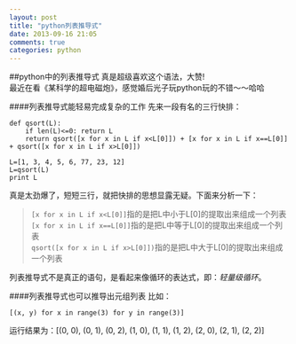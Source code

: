 ```yaml
---
layout: post
title: "python列表推导式"
date: 2013-09-16 21:05
comments: true
categories: python
---
```


##python中的列表推导式
真是超级喜欢这个语法，大赞!    
最近在看《某科学的超电磁炮》，感觉婚后光子玩python玩的不错～～哈哈    

####列表推导式能轻易完成复杂的工作
先来一段有名的三行快排：

    def qsort(L):
        if len(L)<=0: return L
        return qsort([x for x in L if x<L[0]]) + [x for x in L if x==L[0]] + qsort([x for x in L if x>L[0]])
        
    L=[1, 3, 4, 5, 6, 77, 23, 12]
    L=qsort(L)
    print L
真是太劲爆了，短短三行，就把快排的思想显露无疑。下面来分析一下：       
> `[x for x in L if x<L[0]]`指的是把L中小于L[0]的提取出来组成一个列表       
> `[x for x in L if x==L[0]]`指的是把L中等于L[0]的提取出来组成一个列表       
> `qsort([x for x in L if x>L[0]])`指的是把L中大于L[0]的提取出来组成一个列表    
 
列表推导式不是真正的语句，是看起来像循环的表达式，即：*轻量级循环*。   
    

####列表推导式也可以推导出元组列表
比如：
    
    [(x, y) for x in range(3) for y in range(3)]
运行结果为：[(0, 0), (0, 1), (0, 2), (1, 0), (1, 1), (1, 2), (2, 0), (2, 1), (2, 2)]